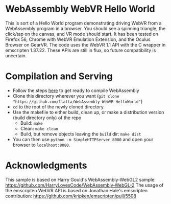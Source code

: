 WebAssembly WebVR Hello World
===

This is sort of a Hello World program demonstrating driving WebVR from a WebAssembly program in a browser.
You should see a spinning triangle, the click/tap on the canvas, and VR mode should start.
It has been tested on Firefox 56, Chrome with WebVR Emulation Extension, and the Oculus Browser on GearVR.
The code uses the WebVR 1.1 API with the C wrapper in emscripten 1.37.22. These APIs are still in flux, so future compatibility is uncertain.

# Compilation and Serving

- Follow the steps [here](http://webassembly.org/getting-started/developers-guide/) to get ready to compile WebAssembly
- Clone this directory wherever you want (`git clone "https://github.com/llatta/WebAssembly-WebVR-HelloWorld"`)
- `cd` to the root of the newly cloned directory
- Use the makefile to either build, clean up, or make a distribution version (build directory only) of the repo
    - Build: `make`
    - Clean: `make clean`
    - Build, but remove objects leaving the `build` dir: `make dist`
- You can then use `python -m SimpleHTTPServer 8080` and open your browser to `localhost:8080`.

# Acknowledgments

This sample is based on Harry Gould's WebAssembly-WebGL2 sample: https://github.com/HarryLovesCode/WebAssembly-WebGL-2
The usage of the emscripten WebVR API is based on Jonathan Hale's emscripten contribution: https://github.com/kripken/emscripten/pull/5508
